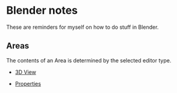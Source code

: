 # Blender notes

These are reminders for myself on how to do stuff in Blender.


## Areas

The contents of an Area is determined by the selected editor type.

- [3D View](./3D_view/)

- [Properties](./properties/)

